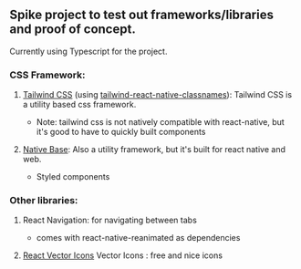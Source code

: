 ## Spike project to test out frameworks/libraries and proof of concept.

Currently using Typescript for the project.

### CSS Framework: 
1. [Tailwind CSS](https://tailwindcss.com/docs) (using [tailwind-react-native-classnames](https://github.com/jaredh159/tailwind-react-native-classnames)): Tailwind CSS is a utility based css framework. 
    - Note: tailwind css is not natively compatible with react-native, but it's good to have to quickly built components

2. [Native Base](https://nativebase.io/): Also a utility framework, but it's built for react native and web. 
    - Styled components

### Other libraries:
1. React Navigation: for navigating between tabs
    - comes with react-native-reanimated as dependencies

2. [React Vector Icons](https://oblador.github.io/react-native-vector-icons/) Vector Icons : free and nice icons